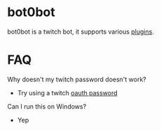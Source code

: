 # bot0bot
bot0bot is a twitch bot, it supports various [plugins](plugins/README.md).

# FAQ
Why doesn't my twitch password doesn't work?
* Try using a twitch [oauth password](http://www.twitchapps.com/tmi/)

Can I run this on Windows?
* Yep
